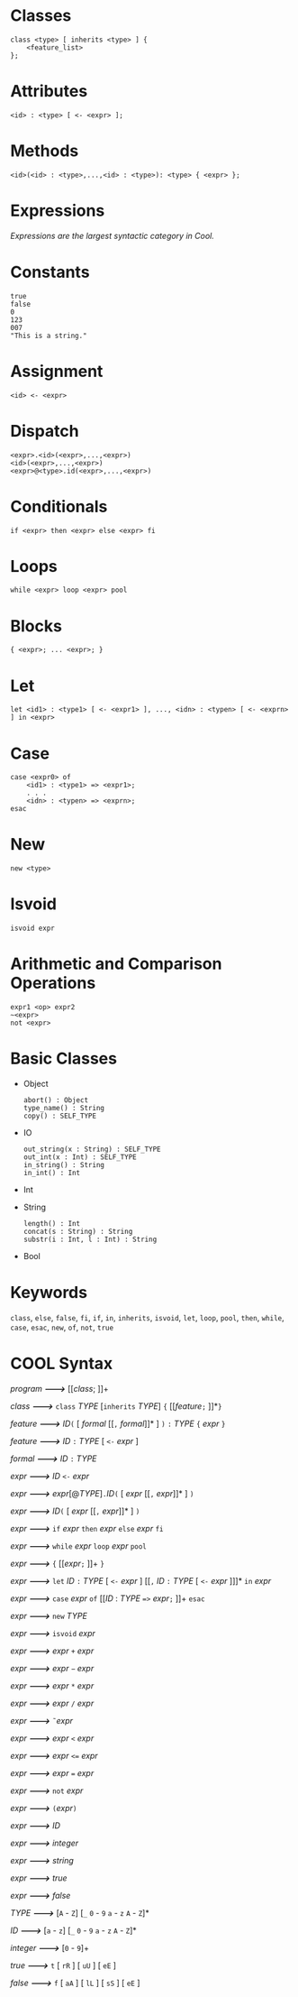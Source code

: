 # Classes
```
class <type> [ inherits <type> ] {
	<feature_list>
};
```

# Attributes
```
<id> : <type> [ <- <expr> ];
```

# Methods
```
<id>(<id> : <type>,...,<id> : <type>): <type> { <expr> };
```

# Expressions
*Expressions are the largest syntactic category in Cool.*

# Constants
```
true
false
0
123
007
"This is a string."
```

# Assignment
```
<id> <- <expr>
```

# Dispatch
```
<expr>.<id>(<expr>,...,<expr>)
<id>(<expr>,...,<expr>)
<expr>@<type>.id(<expr>,...,<expr>)
```

# Conditionals
```
if <expr> then <expr> else <expr> fi
```

# Loops
```
while <expr> loop <expr> pool
```

# Blocks
```
{ <expr>; ... <expr>; }
```

# Let
```
let <id1> : <type1> [ <- <expr1> ], ..., <idn> : <typen> [ <- <exprn> ] in <expr>
```

# Case
```
case <expr0> of
	<id1> : <type1> => <expr1>;
	. . .
	<idn> : <typen> => <exprn>;
esac
```

# New
```
new <type>
```

# Isvoid
```
isvoid expr
```

# Arithmetic and Comparison Operations
```
expr1 <op> expr2
~<expr>
not <expr>
```

# Basic Classes
* Object
	```
	abort() : Object
	type_name() : String
	copy() : SELF_TYPE
	```

* IO
	```
	out_string(x : String) : SELF_TYPE
	out_int(x : Int) : SELF_TYPE
	in_string() : String
	in_int() : Int
	```

* Int

* String
	```
	length() : Int
	concat(s : String) : String
	substr(i : Int, l : Int) : String
	```

* Bool

# Keywords
`class`, `else`, `false`, `fi`, `if`, `in`, `inherits`, `isvoid`, `let`, `loop`, `pool`, `then`, `while`,
`case`, `esac`, `new`, `of`, `not`, `true`

# COOL Syntax
*program*  ***--->*** [[*class*; ]]+

*class*    ***--->*** `class` *TYPE* [`inherits` *TYPE*] `{` [[*feature*`;` ]]*`}`

*feature*  ***--->*** *ID*`(` [ *formal* [[`,` *formal*]]* ] `)` `:` *TYPE* `{` *expr* `}`

*feature*  ***--->*** *ID* `:` *TYPE* [ `<-` *expr* ]

*formal*   ***--->*** *ID* `:` *TYPE*

*expr*     ***--->*** *ID* `<-` *expr*

*expr*     ***--->*** *expr*[@*TYPE*]`.`*ID*`(` [ *expr* [[`,` *expr*]]* ] `)`

*expr*     ***--->*** *ID*`(` [ *expr* [[`,` *expr*]]* ] `)`

*expr*     ***--->*** `if` *expr* `then` *expr* `else` *expr* `fi`

*expr*     ***--->*** `while` *expr* `loop` *expr* `pool`

*expr*     ***--->*** `{` [[*expr*`;` ]]+ `}`

*expr*     ***--->*** `let` *ID* `:` *TYPE* [ `<-` *expr* ] [[`,` *ID* `:` *TYPE* [ `<-` *expr* ]]]* `in` *expr*

*expr*     ***--->*** `case` *expr* `of` [[*ID* : *TYPE* `=>` *expr*`;` ]]+ `esac`

*expr*     ***--->*** `new` *TYPE*

*expr*     ***--->*** `isvoid` *expr*

*expr*     ***--->*** *expr* `+` *expr*

*expr*     ***--->*** *expr* `−` *expr*

*expr*     ***--->*** *expr* `*` *expr*

*expr*     ***--->*** *expr* `/` *expr*

*expr*     ***--->*** `˜`*expr*

*expr*     ***--->*** *expr* `<` *expr*

*expr*     ***--->*** *expr* `<=` *expr*

*expr*     ***--->*** *expr* `=` *expr*

*expr*     ***--->*** `not` *expr*

*expr*     ***--->*** `(`*expr*`)`

*expr*     ***--->*** *ID*

*expr*     ***--->*** *integer*

*expr*     ***--->*** *string*

*expr*     ***--->*** *true*

*expr*     ***--->*** *false*

*TYPE*     ***--->*** [`A` - `Z`] [`_` `0` - `9` `a` - `z` `A` - `Z`]*

*ID*       ***--->*** [`a` - `z`] [`_` `0` - `9` `a` - `z` `A` - `Z`]*

*integer*  ***--->*** [`0` - `9`]+

*true*     ***--->*** `t` [ `rR` ] [ `uU` ] [ `eE` ]

*false*    ***--->*** `f` [ `aA` ] [ `lL` ] [ `sS` ] [ `eE` ]